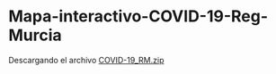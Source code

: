 # Mapa-interactivo-COVID-19-Reg-Murcia

Descargando el archivo [COVID-19_RM.zip](https://github.com/EfraCL/Mapa-interactivo-COVID-19-Reg-Murcia/blob/master/COVID-19_RM.zip)
